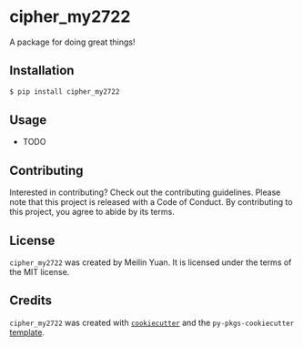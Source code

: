 # cipher_my2722

A package for doing great things!

## Installation

```bash
$ pip install cipher_my2722
```

## Usage

- TODO

## Contributing

Interested in contributing? Check out the contributing guidelines. Please note that this project is released with a Code of Conduct. By contributing to this project, you agree to abide by its terms.

## License

`cipher_my2722` was created by Meilin Yuan. It is licensed under the terms of the MIT license.

## Credits

`cipher_my2722` was created with [`cookiecutter`](https://cookiecutter.readthedocs.io/en/latest/) and the `py-pkgs-cookiecutter` [template](https://github.com/py-pkgs/py-pkgs-cookiecutter).
